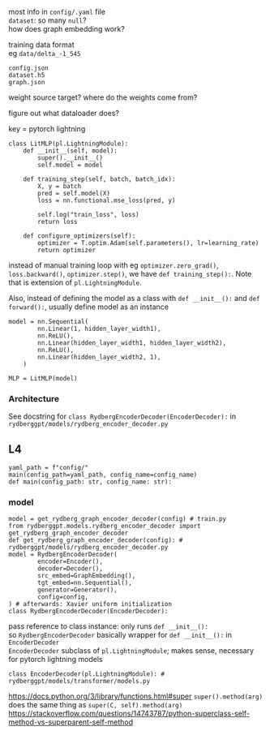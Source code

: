most info in `config/.yaml` file  
`dataset`: so many `null`?  
how does graph embedding work?



training data format  
eg `data/delta_-1_545`
```
config.json
dataset.h5
graph.json
```

weight source target? where do the weights come from?

figure out what dataloader does?

key = pytorch lightning
```
class LitMLP(pl.LightningModule):
    def __init__(self, model):
        super().__init__()
        self.model = model

    def training_step(self, batch, batch_idx):
        X, y = batch
        pred = self.model(X)
        loss = nn.functional.mse_loss(pred, y)

        self.log("train_loss", loss)
        return loss

    def configure_optimizers(self):
        optimizer = T.optim.Adam(self.parameters(), lr=learning_rate)
        return optimizer
```
instead of manual training loop with eg `optimizer.zero_grad()`, `loss.backward()`, `optimizer.step()`, we have `def training_step():`. Note that is extension of `pl.LightningModule`.

Also, instead of defining the model as a class with `def __init__():` and `def forward():`, usually define model as an instance
```
model = nn.Sequential(
        nn.Linear(1, hidden_layer_width1),
        nn.ReLU(),
        nn.Linear(hidden_layer_width1, hidden_layer_width2),
        nn.ReLU(),
        nn.Linear(hidden_layer_width2, 1),
    )
    
MLP = LitMLP(model)
```

### Architecture
See docstring for `class RydbergEncoderDecoder(EncoderDecoder):` in `rydberggpt/models/rydberg_encoder_decoder.py`

## L4
```
yaml_path = f"config/"
main(config_path=yaml_path, config_name=config_name)
def main(config_path: str, config_name: str):
```

### model
```
model = get_rydberg_graph_encoder_decoder(config) # train.py
from rydberggpt.models.rydberg_encoder_decoder import get_rydberg_graph_encoder_decoder
def get_rydberg_graph_encoder_decoder(config): # rydberggpt/models/rydberg_encoder_decoder.py
model = RydbergEncoderDecoder(
        encoder=Encoder(),
        decoder=Decoder(),
        src_embed=GraphEmbedding(),
        tgt_embed=nn.Sequential(),
        generator=Generator(),
        config=config,
) # afterwards: Xavier uniform initialization
class RydbergEncoderDecoder(EncoderDecoder):
```
pass reference to class instance: only runs `def __init__():`  
so `RydbergEncoderDecoder` basically wrapper for `def __init__():` in `EncoderDecoder`  
`EncoderDecoder` subclass of `pl.LightningModule`; makes sense, necessary for pytorch lightning models
```
class EncoderDecoder(pl.LightningModule): # rydberggpt/models/transformer/models.py
```

https://docs.python.org/3/library/functions.html#super
`super().method(arg)` does the same thing as `super(C, self).method(arg)`
https://stackoverflow.com/questions/14743787/python-superclass-self-method-vs-superparent-self-method
